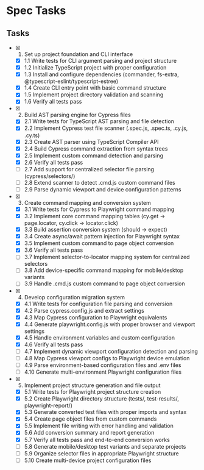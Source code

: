 # Spec Tasks

## Tasks

- [x] 1. Set up project foundation and CLI interface
  - [x] 1.1 Write tests for CLI argument parsing and project structure
  - [x] 1.2 Initialize TypeScript project with proper configuration
  - [x] 1.3 Install and configure dependencies (commander, fs-extra, @typescript-eslint/typescript-estree)
  - [x] 1.4 Create CLI entry point with basic command structure
  - [x] 1.5 Implement project directory validation and scanning
  - [x] 1.6 Verify all tests pass

- [x] 2. Build AST parsing engine for Cypress files
  - [x] 2.1 Write tests for TypeScript AST parsing and file detection
  - [x] 2.2 Implement Cypress test file scanner (.spec.js, .spec.ts, .cy.js, .cy.ts)
  - [x] 2.3 Create AST parser using TypeScript Compiler API
  - [x] 2.4 Build Cypress command extraction from syntax trees
  - [x] 2.5 Implement custom command detection and parsing
  - [x] 2.6 Verify all tests pass
  - [ ] 2.7 Add support for centralized selector file parsing (cypress/selectors/)
  - [ ] 2.8 Extend scanner to detect .cmd.js custom command files
  - [ ] 2.9 Parse dynamic viewport and device configuration patterns

- [x] 3. Create command mapping and conversion system
  - [x] 3.1 Write tests for Cypress to Playwright command mapping
  - [x] 3.2 Implement core command mapping tables (cy.get → page.locator, cy.click → locator.click)
  - [x] 3.3 Build assertion conversion system (should → expect)
  - [x] 3.4 Create async/await pattern injection for Playwright syntax
  - [x] 3.5 Implement custom command to page object conversion
  - [x] 3.6 Verify all tests pass
  - [ ] 3.7 Implement selector-to-locator mapping system for centralized selectors
  - [ ] 3.8 Add device-specific command mapping for mobile/desktop variants
  - [ ] 3.9 Handle .cmd.js custom command to page object conversion

- [x] 4. Develop configuration migration system
  - [x] 4.1 Write tests for configuration file parsing and conversion
  - [x] 4.2 Parse cypress.config.js and extract settings
  - [x] 4.3 Map Cypress configuration to Playwright equivalents
  - [x] 4.4 Generate playwright.config.js with proper browser and viewport settings
  - [x] 4.5 Handle environment variables and custom configuration
  - [x] 4.6 Verify all tests pass
  - [ ] 4.7 Implement dynamic viewport configuration detection and parsing
  - [ ] 4.8 Map Cypress viewport configs to Playwright device emulation
  - [ ] 4.9 Parse environment-based configuration files and .env files
  - [ ] 4.10 Generate multi-environment Playwright configuration files

- [x] 5. Implement project structure generation and file output
  - [x] 5.1 Write tests for Playwright project structure creation
  - [x] 5.2 Create Playwright directory structure (tests/, test-results/, playwright-report/)
  - [x] 5.3 Generate converted test files with proper imports and syntax
  - [x] 5.4 Create page object files from custom commands
  - [x] 5.5 Implement file writing with error handling and validation
  - [x] 5.6 Add conversion summary and report generation
  - [x] 5.7 Verify all tests pass and end-to-end conversion works
  - [ ] 5.8 Generate mobile/desktop test variants and separate projects
  - [ ] 5.9 Organize selector files in appropriate Playwright structure
  - [ ] 5.10 Create multi-device project configuration files
